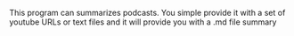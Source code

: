 This program can summarizes podcasts. You simple provide it with a set of youtube URLs or text files and it will provide you with a .md file summary

